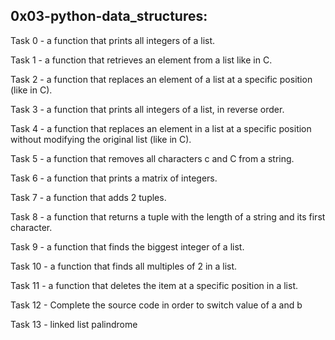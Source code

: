 ## 0x03-python-data_structures:

Task 0 - a function that prints all integers of a list.

Task 1 - a function that retrieves an element from a list like in C.

Task 2 - a function that replaces an element of a list at a specific position (like in C).

Task 3 - a function that prints all integers of a list, in reverse order.

Task 4 - a function that replaces an element in a list at a specific position without modifying the original list (like in C).

Task 5 - a function that removes all characters c and C from a string.

Task 6 - a function that prints a matrix of integers.

Task 7 - a function that adds 2 tuples.

Task 8 - a function that returns a tuple with the length of a string and its first character.

Task 9 - a function that finds the biggest integer of a list. 

Task 10 - a function that finds all multiples of 2 in a list.

Task 11 - a function that deletes the item at a specific position in a list.

Task 12 - Complete the source code in order to switch value of a and b

Task 13 - linked list palindrome